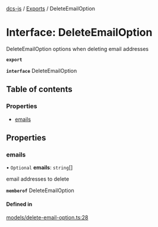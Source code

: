 [dcs-js](../README.md) / [Exports](../modules.md) / DeleteEmailOption

# Interface: DeleteEmailOption

DeleteEmailOption options when deleting email addresses

**`export`**

**`interface`** DeleteEmailOption

## Table of contents

### Properties

- [emails](DeleteEmailOption.md#emails)

## Properties

### <a id="emails" name="emails"></a> emails

• `Optional` **emails**: `string`[]

email addresses to delete

**`memberof`** DeleteEmailOption

#### Defined in

[models/delete-email-option.ts:28](https://github.com/unfoldingWord/dcs-js/blob/dd84989/models/delete-email-option.ts#L28)
